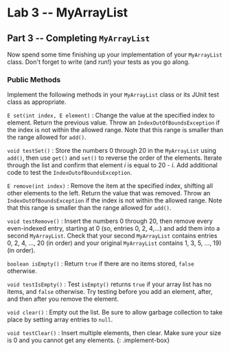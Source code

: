 # Lab 3 -- MyArrayList
## Part 3 -- Completing `MyArrayList`

Now spend some time finishing up your implementation of your `MyArrayList`
class. Don't forget to write (and run!) your tests as you go along.

### Public Methods
Implement the following methods in your `MyArrayList` class or its JUnit test
class as appropriate.

`E set(int index, E element)`
: Change the value at the specified index to element. Return the previous
  value. Throw an `IndexOutOfBoundsException` if the index is not within the
  allowed range. Note that this range is smaller than the range allowed for
  `add()`.

`void testSet()`
: Store the numbers 0 through 20 in the `MyArrayList` using `add()`, then use `get()`
  and `set()` to reverse the order of the elements.  Iterate through the list and
  confirm that element _i_ is equal to 20 - _i_.  Add additional code to test the
  `IndexOutofBoundsException`.

`E remove(int index)`
: Remove the item at the specified index, shifting all other elements to the
  left. Return the value that was removed. Throw an `IndexOutOfBoundsException`
  if the index is not within the allowed range. Note that this range is smaller
  than the range allowed for `add()`.

`void testRemove()`
: Insert the numbers 0 through 20, then remove every even-indexed entry,
  starting at 0 (so, entries 0, 2, 4,...) and add them into a second
  `MyArrayList`. Check that your second `MyArrayList` contains entries 0, 2, 4,
  …, 20 (in order) and your original `MyArrayList` contains 1, 3, 5, …, 19) (in
  order).

`boolean isEmpty()`
: Return `true` if there are no items stored, `false` otherwise.

`void testIsEmpty()`
: Test `isEmpty()` returns `true` if your array list has no
  items, and `false` otherwise.  Try testing before you add an element, after,
  and then after you remove the element.

`void clear()`
: Empty out the list. Be sure to allow garbage collection to take place by
  setting array entries to `null`.

`void testClear()`
: Insert multiple elements, then clear.  Make sure your size is 0 and you
  cannot get any elements.
{: .implement-box}
